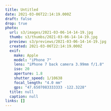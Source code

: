 ```yaml
---
title: Untitled
date: 2021-03-06T22:14:19.000Z
draft: false
drop: true
photo:
  url: s3/images/2021-03-06-14-14-19.jpg
  thumb: s3/thumbs/2021-03-06-14-14-19.jpg
  preview: s3/previews/2021-03-06-14-14-19.jpg
  created: 2021-03-06T22:14:19.000Z
  exif:
    make: Apple
    model: "iPhone 7"
    lens: "iPhone 7 back camera 3.99mm f/1.8"
    iso: 20
    aperture: 1.8
    shutter_speed: 1/10638
    focal_length: "4.0 mm"
    gps: "47.6507083333333 -122.3228"
  title: null
  caption: null
links: []
---
```

